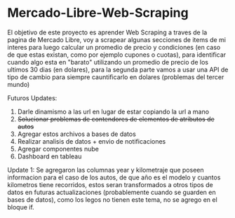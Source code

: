 # Mercado-Libre-Web-Scraping

El objetivo de este proyecto es aprender Web Scraping a traves de la pagina de Mercado Libre, voy a scrapear algunas secciones de items de mi interes para luego calcular un promedio de precio y condiciones (en caso de que estas existan, como por ejemplo cupones o cuotas), para identificar cuando algo esta en "barato" utilizando un promedio de precio de los ultimos 30 dias (en dolares), para la segunda parte vamos a usar una API de tipo de cambio para siempre cauntificarlo en dolares (problemas del tercer mundo)

Futuros Updates:
1) Darle dinamismo a las url en lugar de estar copiando la url a mano
2) ~~Solucionar problemas de contendores de elementos de atributos de autos~~
3) Agregar estos archivos a bases de datos
4) Realizar analisis de datos + envio de notificaciones
5) Agregar componentes nube
6) Dashboard en tableau

Update 1:
Se agregaron las columnas year y kilometraje que poseen informacion para el caso de los autos, de que año es el modelo y cuantos kilometros tiene recorridos, estos seran transformados a otros tipos de datos en futuras actualizaciones (probablemente cuando se guarden en bases de datos), como los legos no tienen este tema, no se agrego en el bloque if.
